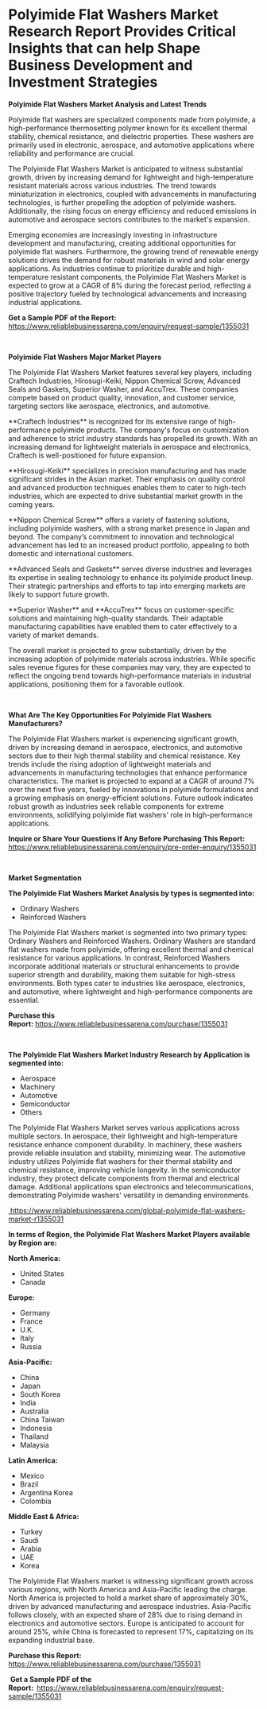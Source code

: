 <p><h1>Polyimide Flat Washers Market Research Report Provides Critical Insights that can help Shape Business Development and Investment Strategies</h1></p><p><strong>Polyimide Flat Washers Market Analysis and Latest Trends</strong></p>
<p><p>Polyimide flat washers are specialized components made from polyimide, a high-performance thermosetting polymer known for its excellent thermal stability, chemical resistance, and dielectric properties. These washers are primarily used in electronic, aerospace, and automotive applications where reliability and performance are crucial. </p><p>The Polyimide Flat Washers Market is anticipated to witness substantial growth, driven by increasing demand for lightweight and high-temperature resistant materials across various industries. The trend towards miniaturization in electronics, coupled with advancements in manufacturing technologies, is further propelling the adoption of polyimide washers. Additionally, the rising focus on energy efficiency and reduced emissions in automotive and aerospace sectors contributes to the market's expansion.</p><p>Emerging economies are increasingly investing in infrastructure development and manufacturing, creating additional opportunities for polyimide flat washers. Furthermore, the growing trend of renewable energy solutions drives the demand for robust materials in wind and solar energy applications. As industries continue to prioritize durable and high-temperature resistant components, the Polyimide Flat Washers Market is expected to grow at a CAGR of 8% during the forecast period, reflecting a positive trajectory fueled by technological advancements and increasing industrial applications.</p></p>
<p><strong>Get a Sample PDF of the Report:&nbsp;</strong> <a href="https://www.reliablebusinessarena.com/enquiry/request-sample/1355031?utm_campaign=2133&utm_medium=2&utm_source=Github&utm_content=ia&utm_term=15042025&utm_id=polyimide-flat-washers">https://www.reliablebusinessarena.com/enquiry/request-sample/1355031</a></p>
<p>&nbsp;</p>
<p><strong>Polyimide Flat Washers Major Market Players</strong></p>
<p><p>The Polyimide Flat Washers Market features several key players, including Craftech Industries, Hirosugi-Keiki, Nippon Chemical Screw, Advanced Seals and Gaskets, Superior Washer, and AccuTrex. These companies compete based on product quality, innovation, and customer service, targeting sectors like aerospace, electronics, and automotive.</p><p>**Craftech Industries** is recognized for its extensive range of high-performance polyimide products. The company's focus on customization and adherence to strict industry standards has propelled its growth. With an increasing demand for lightweight materials in aerospace and electronics, Craftech is well-positioned for future expansion.</p><p>**Hirosugi-Keiki** specializes in precision manufacturing and has made significant strides in the Asian market. Their emphasis on quality control and advanced production techniques enables them to cater to high-tech industries, which are expected to drive substantial market growth in the coming years.</p><p>**Nippon Chemical Screw** offers a variety of fastening solutions, including polyimide washers, with a strong market presence in Japan and beyond. The company’s commitment to innovation and technological advancement has led to an increased product portfolio, appealing to both domestic and international customers.</p><p>**Advanced Seals and Gaskets** serves diverse industries and leverages its expertise in sealing technology to enhance its polyimide product lineup. Their strategic partnerships and efforts to tap into emerging markets are likely to support future growth.</p><p>**Superior Washer** and **AccuTrex** focus on customer-specific solutions and maintaining high-quality standards. Their adaptable manufacturing capabilities have enabled them to cater effectively to a variety of market demands.</p><p>The overall market is projected to grow substantially, driven by the increasing adoption of polyimide materials across industries. While specific sales revenue figures for these companies may vary, they are expected to reflect the ongoing trend towards high-performance materials in industrial applications, positioning them for a favorable outlook.</p></p>
<p>&nbsp;</p>
<p><strong>What Are The Key Opportunities For Polyimide Flat Washers Manufacturers?</strong></p>
<p><p>The Polyimide Flat Washers market is experiencing significant growth, driven by increasing demand in aerospace, electronics, and automotive sectors due to their high thermal stability and chemical resistance. Key trends include the rising adoption of lightweight materials and advancements in manufacturing technologies that enhance performance characteristics. The market is projected to expand at a CAGR of around 7% over the next five years, fueled by innovations in polyimide formulations and a growing emphasis on energy-efficient solutions. Future outlook indicates robust growth as industries seek reliable components for extreme environments, solidifying polyimide flat washers' role in high-performance applications.</p></p>
<p><strong>Inquire or Share Your Questions If Any Before Purchasing This Report:</strong> <a href="https://www.reliablebusinessarena.com/enquiry/pre-order-enquiry/1355031?utm_campaign=2133&utm_medium=2&utm_source=Github&utm_content=ia&utm_term=15042025&utm_id=polyimide-flat-washers">https://www.reliablebusinessarena.com/enquiry/pre-order-enquiry/1355031</a></p>
<p>&nbsp;</p>
<p><strong>Market Segmentation</strong></p>
<p><strong>The Polyimide Flat Washers Market Analysis by types is segmented into:</strong></p>
<p><ul><li>Ordinary Washers</li><li>Reinforced Washers</li></ul></p>
<p><p>The Polyimide Flat Washers market is segmented into two primary types: Ordinary Washers and Reinforced Washers. Ordinary Washers are standard flat washers made from polyimide, offering excellent thermal and chemical resistance for various applications. In contrast, Reinforced Washers incorporate additional materials or structural enhancements to provide superior strength and durability, making them suitable for high-stress environments. Both types cater to industries like aerospace, electronics, and automotive, where lightweight and high-performance components are essential.</p></p>
<p><strong>Purchase this Report:&nbsp;</strong><a href="https://www.reliablebusinessarena.com/purchase/1355031?utm_campaign=2133&utm_medium=2&utm_source=Github&utm_content=ia&utm_term=15042025&utm_id=polyimide-flat-washers">https://www.reliablebusinessarena.com/purchase/1355031</a></p>
<p>&nbsp;</p>
<p><strong>The Polyimide Flat Washers Market Industry Research by Application is segmented into:</strong></p>
<p><ul><li>Aerospace</li><li>Machinery</li><li>Automotive</li><li>Semiconductor</li><li>Others</li></ul></p>
<p><p>The Polyimide Flat Washers Market serves various applications across multiple sectors. In aerospace, their lightweight and high-temperature resistance enhance component durability. In machinery, these washers provide reliable insulation and stability, minimizing wear. The automotive industry utilizes Polyimide flat washers for their thermal stability and chemical resistance, improving vehicle longevity. In the semiconductor industry, they protect delicate components from thermal and electrical damage. Additional applications span electronics and telecommunications, demonstrating Polyimide washers' versatility in demanding environments.</p></p>
<p><a href="https://www.reliablebusinessarena.com/global-polyimide-flat-washers-market-r1355031?utm_campaign=2133&utm_medium=2&utm_source=Github&utm_content=ia&utm_term=15042025&utm_id=polyimide-flat-washers">&nbsp;https://www.reliablebusinessarena.com/global-polyimide-flat-washers-market-r1355031</a></p>
<p><strong>In terms of Region, the Polyimide Flat Washers Market Players available by Region are:</strong></p>
<p>
    <p> <strong> North America: </strong>
        <ul>
            <li>United States</li>
            <li>Canada</li>
        </ul>
        </p> 
    <p> <strong> Europe: </strong>
        <ul>
            <li>Germany</li>
            <li>France</li>
            <li>U.K.</li>
            <li>Italy</li>
            <li>Russia</li>
        </ul>
        </p> 
    <p> <strong> Asia-Pacific: </strong>
        <ul>
            <li>China</li>
            <li>Japan</li>
            <li>South Korea</li>
            <li>India</li>
            <li>Australia</li>
            <li>China Taiwan</li>
            <li>Indonesia</li>
            <li>Thailand</li>
            <li>Malaysia</li>
        </ul>
        </p> 
    <p> <strong> Latin America: </strong>
        <ul>
            <li>Mexico</li>
            <li>Brazil</li>
            <li>Argentina Korea</li>
            <li>Colombia</li>
        </ul>
        </p> 
    <p> <strong> Middle East & Africa: </strong>
        <ul>
            <li>Turkey</li>
            <li>Saudi</li>
            <li>Arabia</li>
            <li>UAE</li>
            <li>Korea</li>
        </ul>
    </p>
    </p>
<p><p>The Polyimide Flat Washers market is witnessing significant growth across various regions, with North America and Asia-Pacific leading the charge. North America is projected to hold a market share of approximately 30%, driven by advanced manufacturing and aerospace industries. Asia-Pacific follows closely, with an expected share of 28% due to rising demand in electronics and automotive sectors. Europe is anticipated to account for around 25%, while China is forecasted to represent 17%, capitalizing on its expanding industrial base.</p></p>
<p><strong>Purchase this Report: </strong><a href="https://www.reliablebusinessarena.com/purchase/1355031?utm_campaign=2133&utm_medium=2&utm_source=Github&utm_content=ia&utm_term=15042025&utm_id=polyimide-flat-washers">https://www.reliablebusinessarena.com/purchase/1355031</a></p>
<p>&nbsp;<strong>Get a Sample PDF of the Report:&nbsp;&nbsp;</strong><a href="https://www.reliablebusinessarena.com/enquiry/request-sample/1355031?utm_campaign=2133&utm_medium=2&utm_source=Github&utm_content=ia&utm_term=15042025&utm_id=polyimide-flat-washers">https://www.reliablebusinessarena.com/enquiry/request-sample/1355031</a></p>
<p><strong></strong></p>
<p><p></p><p></p><p></p></p>